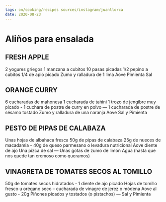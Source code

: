 ```yaml
---
tags: on/cooking/recipes sources/instagram/juanllorca
date: 2020-08-23
---
```


# Aliños para ensalada
## FRESH APPLE
2 yogures griegos
1 manzana a cubitos
10 pasas picadas
1/2 pepino a cubitos
1/4 de apio picado
Zumo y ralladura de 1 lima
Aove
Pimienta
Sal
## ORANGE CURRY
6 cucharadas de mahonesa 1 cucharada de
tahini 1 trozo de jengibre muy picado - 1 cuchara
de postre de curry en polvo — 1 cucharada de postre
de sésamo tostado Zumo y ralladura de una
naranja Aove Sal y Pimienta
## PESTO DE PIPAS DE CALABAZA
Unas hojas de albahaca fresca 50g de pipas de
calabaza 25g de nueces de macadamia - 40g de
queso parmesano o levadura nutricional Aove
diente de ajo Una pizca de sal — Unas gotas de
zumo de limón Agua (hasta que nos quede tan
cremoso como queramos)
## VINAGRETA DE TOMATES SECOS AL TOMILLO
50g de tomates secos hidratados - 1 diente de ajo
picado Hojas de tomillo fresco u orégano seco –
cucharada de vinagre de jerez o módena Aove al
gusto - 20g Piñones picados y tostados (o
pistachos) — Sal y Pimienta